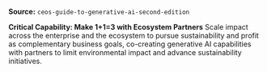 **Source:** `ceos-guide-to-generative-ai-second-edition`

**Critical Capability: Make 1+1=3 with Ecosystem Partners**
Scale impact across the enterprise and the ecosystem to pursue sustainability and profit as complementary business goals, co-creating generative AI capabilities with partners to limit environmental impact and advance sustainability initiatives.
